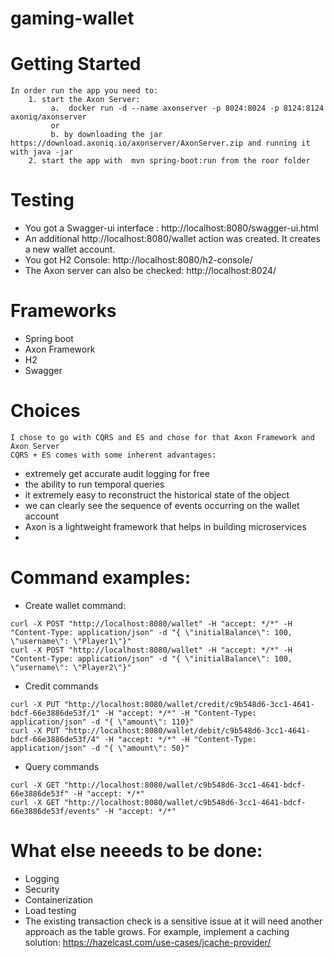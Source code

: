 # gaming-wallet

# Getting Started
    In order run the app you need to:
        1. start the Axon Server: 
             a.  docker run -d --name axonserver -p 8024:8024 -p 8124:8124 axoniq/axonserver
             or               
             b. by downloading the jar https://download.axoniq.io/axonserver/AxonServer.zip and running it with java -jar
        2. start the app with  mvn spring-boot:run from the roor folder
    
# Testing 
   * You got a Swagger-ui interface : http://localhost:8080/swagger-ui.html
   * An additional http://localhost:8080/wallet action was created. It creates a new wallet account.
   * You got H2 Console: http://localhost:8080/h2-console/
   * The Axon server can  also be checked: http://localhost:8024/    
 # Frameworks
   * Spring boot
   * Axon Framework
   * H2
   * Swagger
    
 # Choices
    I chose to go with CQRS and ES and chose for that Axon Framework and Axon Server
    CQRS + ES comes with some inherent advantages:
   * extremely get accurate audit logging for free
   * the ability to run temporal queries
   * it extremely easy to reconstruct the historical state of the object
   * we can clearly see the sequence of events occurring on the wallet account
   * Axon is a lightweight framework that helps in building microservices
   * 
    
 #  Command examples:
   * Create wallet command:
       
    curl -X POST "http://localhost:8080/wallet" -H "accept: */*" -H "Content-Type: application/json" -d "{ \"initialBalance\": 100, \"username\": \"Player1\"}"
    curl -X POST "http://localhost:8080/wallet" -H "accept: */*" -H "Content-Type: application/json" -d "{ \"initialBalance\": 100, \"username\": \"Player2\"}"
  
   * Credit commands 
    
    curl -X PUT "http://localhost:8080/wallet/credit/c9b548d6-3cc1-4641-bdcf-66e3886de53f/1" -H "accept: */*" -H "Content-Type: application/json" -d "{ \"amount\": 110}"
    curl -X PUT "http://localhost:8080/wallet/debit/c9b548d6-3cc1-4641-bdcf-66e3886de53f/4" -H "accept: */*" -H "Content-Type: application/json" -d "{ \"amount\": 50}"
   
   * Query commands
    
    curl -X GET "http://localhost:8080/wallet/c9b548d6-3cc1-4641-bdcf-66e3886de53f" -H "accept: */*"
    curl -X GET "http://localhost:8080/wallet/c9b548d6-3cc1-4641-bdcf-66e3886de53f/events" -H "accept: */*"
    
 # What else neeeds to be done:
   * Logging
   * Security 
   * Containerization
   * Load testing 
   * The existing transaction check is a sensitive issue at it will need another approach as the table grows. For example, implement
   a caching solution: https://hazelcast.com/use-cases/jcache-provider/
     
    
 